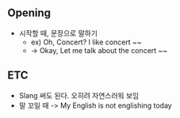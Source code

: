 ## Opening
- 시작할 때, 문장으로 말하기
	- ex) Oh, Concert? I like concert ~~
	- -> Okay, Let me talk about the concert ~~


## ETC
- Slang 써도 된다. 오히려 자연스러워 보임
- 말 꼬일 때 -> My English is not englishing today